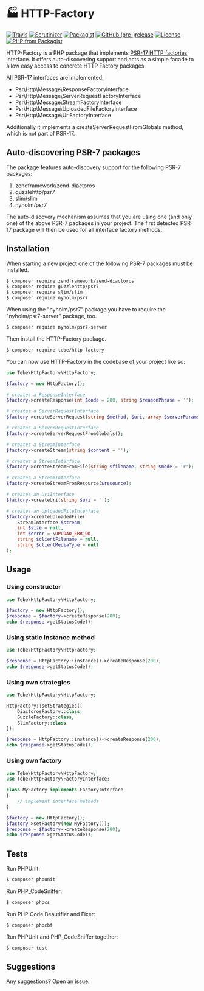 # :factory: HTTP-Factory

[![Travis](https://img.shields.io/travis/tbreuss/http-factory.svg)](https://travis-ci.org/tbreuss/http-factory)
[![Scrutinizer](https://img.shields.io/scrutinizer/g/tbreuss/http-factory.svg)](https://scrutinizer-ci.com/g/tbreuss/http-factory/)
[![Packagist](https://img.shields.io/packagist/dt/tebe/http-factory.svg)](https://packagist.org/packages/tebe/http-factory)
[![GitHub (pre-)release](https://img.shields.io/github/release/tbreuss/http-factory/all.svg)](https://github.com/tbreuss/http-factory/releases)
[![License](https://img.shields.io/github/license/tbreuss/http-factory.svg)](https://github.com/tbreuss/http-factory/blob/master/LICENSE)
[![PHP from Packagist](https://img.shields.io/packagist/php-v/tebe/http-factory.svg)](https://packagist.org/packages/tebe/http-factory)


HTTP-Factory is a PHP package that implements [PSR-17 HTTP factories](https://www.php-fig.org/psr/psr-17/) interface.
It offers auto-discovering support and acts as a simple facade to allow easy access to concrete HTTP Factory packages.

All PSR-17 interfaces are implemented:

- Psr\Http\Message\ResponseFactoryInterface
- Psr\Http\Message\ServerRequestFactoryInterface
- Psr\Http\Message\StreamFactoryInterface
- Psr\Http\Message\UploadedFileFactoryInterface
- Psr\Http\Message\UriFactoryInterface

Additionally it implements a createServerRequestFromGlobals method, which is not part of PSR-17.

## Auto-discovering PSR-7 packages 

The package features auto-discovery support for the following PSR-7 packages:

1. zendframework/zend-diactoros
2. guzzlehttp/psr7  
3. slim/slim
4. nyholm/psr7

The auto-discovery mechanism assumes that you are using one (and only one) of the above PSR-7 packages in your project.
The first detected PSR-17 package will then be used for all interface factory methods.


## Installation

When starting a new project one of the following PSR-7 packages must be installed.

~~~bash
$ composer require zendframework/zend-diactoros
$ composer require guzzlehttp/psr7
$ composer require slim/slim
$ composer require nyholm/psr7
~~~

When using the "nyholm/psr7" package you have to require the "nyholm/psr7-server" package, too.

~~~bash
$ composer require nyholm/psr7-server
~~~

Then install the HTTP-Factory package.

~~~bash
$ composer require tebe/http-factory
~~~

You can now use HTTP-Factory in the codebase of your project like so:

~~~php
use Tebe\HttpFactory\HttpFactory;

$factory = new HttpFactory();

# creates a ResponseInterface
$factory->createResponse(int $code = 200, string $reasonPhrase = '');

# creates a ServerRequestInterface
$factory->createServerRequest(string $method, $uri, array $serverParams = []);

# creates a ServerRequestInterface
$factory->createServerRequestFromGlobals();

# creates a StreamInterface
$factory->createStream(string $content = '');

# creates a StreamInterface
$factory->createStreamFromFile(string $filename, string $mode = 'r');

# creates a StreamInterface
$factory->createStreamFromResource($resource);

# creates an UriInterface
$factory->createUri(string $uri = '');

# creates an UploadedFileInterface
$factory->createUploadedFile(
    StreamInterface $stream, 
    int $size = null, 
    int $error = \UPLOAD_ERR_OK, 
    string $clientFilename = null, 
    string $clientMediaType = null
); 
~~~


## Usage

### Using constructor

~~~php
use Tebe\HttpFactory\HttpFactory;

$factory = new HttpFactory();
$response = $factory->createResponse(200);
echo $response->getStatusCode();
~~~

### Using static instance method

~~~php
use Tebe\HttpFactory\HttpFactory;

$response = HttpFactory::instance()->createResponse(200);
echo $response->getStatusCode();
~~~

### Using own strategies 

~~~php
use Tebe\HttpFactory\HttpFactory;

HttpFactory::setStrategies([
    DiactorosFactory::class,
    GuzzleFactory::class,
    SlimFactory::class
]);

$response = HttpFactory::instance()->createResponse(200);
echo $response->getStatusCode();
~~~

### Using own factory

~~~php
use Tebe\HttpFactory\HttpFactory;
use Tebe\HttpFactory\FactoryInterface;

class MyFactory implements FactoryInterface
{
    // implement interface methods
}

$factory = new HttpFactory();
$factory->setFactory(new MyFactory());
$response = $factory->createResponse(200);
echo $response->getStatusCode();
~~~

## Tests

Run PHPUnit:

~~~bash
$ composer phpunit
~~~

Run PHP_CodeSniffer:

~~~bash
$ composer phpcs
~~~

Run PHP Code Beautifier and Fixer:

~~~bash
$ composer phpcbf
~~~

Run PHPUnit and PHP_CodeSniffer together:

~~~bash
$ composer test
~~~

## Suggestions

Any suggestions? Open an issue.
